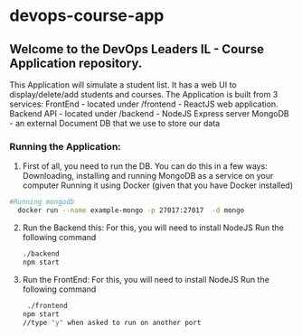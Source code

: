 # devops-course-app


## Welcome to the DevOps Leaders IL - Course Application repository.
This Application will simulate a student list. It has a web UI to display/delete/add students and courses.
The Application is built from 3 services:
FrontEnd - located under /frontend - ReactJS web application.
Backend API - located under /backend - NodeJS Express server
MongoDB - an external Document DB that we use to store our data

### Running the Application:

1. First of all, you need to run the DB. You can do this in a few ways:
   Downloading, installing and running MongoDB as a service on your computer
   Running it using Docker (given that you have Docker installed)

```bash
#Running mongodb
  docker run --name example-mongo -p 27017:27017  -d mongo
```

2.  Run the Backend this:
    For this, you will need to install NodeJS
    Run the following command
    ```bash
    ./backend
    npm start
    ```
3.  Run the FrontEnd:
    For this, you will need to install NodeJS
    Run the following command
    ```bash
     ./frontend
    npm start
    //type "y" when asked to run on another port
    ```
